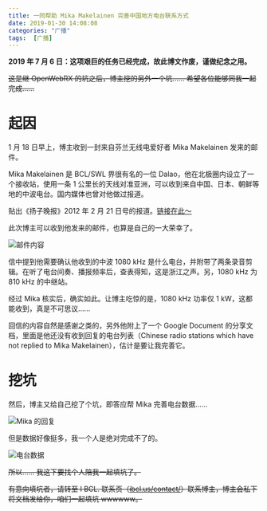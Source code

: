 ```yaml
---
title: 一同帮助 Mika Makelainen 完善中国地方电台联系方式
date: 2019-01-30 14:08:08
categories: "广播"
tags:  [广播]
---
```

**2019 年 7 月 6 日：这项艰巨的任务已经完成，故此博文作废，谨做纪念之用。**

~~这是继 OpenWebRX 的坑之后，博主挖的另外一个坑...... 希望各位能够同我一起完成......~~

# 起因

1 月 18 日早上，博主收到一封来自芬兰无线电爱好者 Mika Makelainen 发来的邮件。

Mika Makelainen 是 BCL/SWL 界很有名的一位 Dalao，他在北极圈内设立了一个接收站，使用一条 1 公里长的天线对准亚洲，可以收到来自中国、日本、朝鲜等地的中波电台。国内媒体也曾对他做过报道。

贴出《扬子晚报》2012 年 2 月 21 日号的报道。[链接在此～](https://c.ibcl.us/HelpMika-ChineseRadioList_20190130/747_Changzhou_PBS_newspaper_article.pdf)

此次博主可以收到他发来的邮件，也算是自己的一大荣幸了。

![邮件内容](https://c.ibcl.us/HelpMika-ChineseRadioList_20190130/1.jpg "邮件内容")

信中提到他需要确认他收到的中波 1080 kHz 是什么电台，并附带了两条录音剪辑。在听了电台间奏、播报频率后，查表得知，这是浙江之声。另，1080 kHz 为 810 kHz 的中继站。

经过 Mika 核实后，确实如此。让博主吃惊的是，1080 kHz 功率仅 1 kW，这都能收到，真是不可思议......

回信的内容自然是感谢之类的，另外他附上了一个 Google Document 的分享文档，里面是他还没有收到回复的电台列表（Chinese radio stations which have not replied to Mika Makelainen），估计是要让我完善它。

# 挖坑

然后，博主又给自己挖了个坑，即答应帮 Mika 完善电台数据......

![Mika 的回复](https://c.ibcl.us/HelpMika-ChineseRadioList_20190130/2.jpg "Mika 的回复")

但是数据好像挺多，我一个人是绝对完成不了的。

![电台数据](https://c.ibcl.us/HelpMika-ChineseRadioList_20190130/3.jpg "电台数据")

~~所以...... 我这下要找个人陪我一起填坑了。~~

~~有意向填坑者，请转至 I BCL. 联系页（[ibcl.us/contact/](https://ibcl.us/contact/)）联系博主，博主会私下将文档发给你，咱们一起填坑 wwwwww。~~